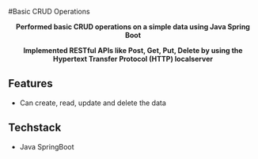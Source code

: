 #Basic CRUD Operations


<p style="text-align: center;">
    <b>Performed basic CRUD operations on a simple data using Java Spring Boot</b>
</p>
<p style="text-align: center;">
    <b>Implemented RESTful APIs like Post, Get, Put, Delete by using the Hypertext Transfer Protocol (HTTP) localserver</b>
</p>

## Features

<ul>
    <li>Can create, read, update and delete the data</li>
</ul>

## Techstack
<ul>
    <li>Java SpringBoot</li>  
</ul>



